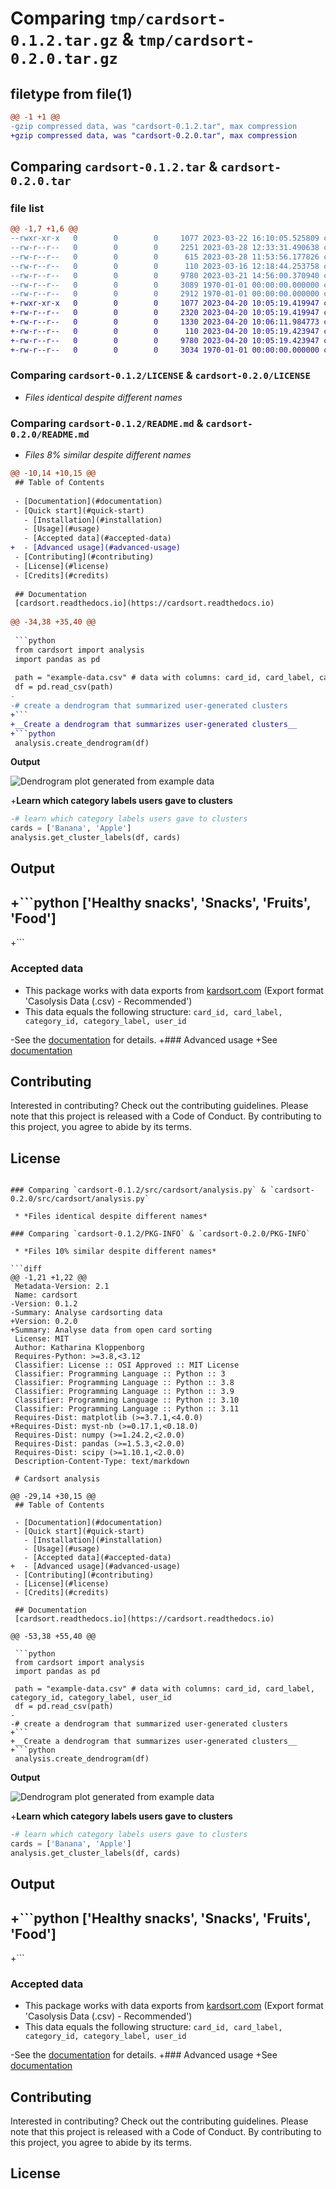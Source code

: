 # Comparing `tmp/cardsort-0.1.2.tar.gz` & `tmp/cardsort-0.2.0.tar.gz`

## filetype from file(1)

```diff
@@ -1 +1 @@
-gzip compressed data, was "cardsort-0.1.2.tar", max compression
+gzip compressed data, was "cardsort-0.2.0.tar", max compression
```

## Comparing `cardsort-0.1.2.tar` & `cardsort-0.2.0.tar`

### file list

```diff
@@ -1,7 +1,6 @@
--rwxr-xr-x   0        0        0     1077 2023-03-22 16:10:05.525809 cardsort-0.1.2/LICENSE
--rw-r--r--   0        0        0     2251 2023-03-28 12:33:31.490638 cardsort-0.1.2/README.md
--rw-r--r--   0        0        0      615 2023-03-28 11:53:56.177826 cardsort-0.1.2/pyproject.toml
--rw-r--r--   0        0        0      110 2023-03-16 12:18:44.253758 cardsort-0.1.2/src/cardsort/__init__.py
--rw-r--r--   0        0        0     9780 2023-03-21 14:56:00.370940 cardsort-0.1.2/src/cardsort/analysis.py
--rw-r--r--   0        0        0     3089 1970-01-01 00:00:00.000000 cardsort-0.1.2/setup.py
--rw-r--r--   0        0        0     2912 1970-01-01 00:00:00.000000 cardsort-0.1.2/PKG-INFO
+-rwxr-xr-x   0        0        0     1077 2023-04-20 10:05:19.419947 cardsort-0.2.0/LICENSE
+-rw-r--r--   0        0        0     2320 2023-04-20 10:05:19.419947 cardsort-0.2.0/README.md
+-rw-r--r--   0        0        0     1330 2023-04-20 10:06:11.984773 cardsort-0.2.0/pyproject.toml
+-rw-r--r--   0        0        0      110 2023-04-20 10:05:19.423947 cardsort-0.2.0/src/cardsort/__init__.py
+-rw-r--r--   0        0        0     9780 2023-04-20 10:05:19.423947 cardsort-0.2.0/src/cardsort/analysis.py
+-rw-r--r--   0        0        0     3034 1970-01-01 00:00:00.000000 cardsort-0.2.0/PKG-INFO
```

### Comparing `cardsort-0.1.2/LICENSE` & `cardsort-0.2.0/LICENSE`

 * *Files identical despite different names*

### Comparing `cardsort-0.1.2/README.md` & `cardsort-0.2.0/README.md`

 * *Files 8% similar despite different names*

```diff
@@ -10,14 +10,15 @@
 ## Table of Contents
 
 - [Documentation](#documentation)
 - [Quick start](#quick-start)
   - [Installation](#installation)
   - [Usage](#usage)
   - [Accepted data](#accepted-data)
+  - [Advanced usage](#advanced-usage)
 - [Contributing](#contributing)
 - [License](#license)
 - [Credits](#credits)
 
 ## Documentation
 [cardsort.readthedocs.io](https://cardsort.readthedocs.io)
 
@@ -34,38 +35,40 @@
 
 ```python
 from cardsort import analysis
 import pandas as pd
 
 path = "example-data.csv" # data with columns: card_id, card_label, category_id, category_label, user_id
 df = pd.read_csv(path) 
-
-# create a dendrogram that summarized user-generated clusters
+```
+__Create a dendrogram that summarizes user-generated clusters__
+```python
 analysis.create_dendrogram(df)
 ```
 
 __Output__
 
 ![Dendrogram plot generated from example data](https://github.com/katoss/cardsort/blob/main/docs/dendrogram.png?raw=true)
 
+__Learn which category labels users gave to clusters__
 ```python
-# learn which category labels users gave to clusters
 cards = ['Banana', 'Apple']
 analysis.get_cluster_labels(df, cards)
 ```
 __Output__
-
+```python
 ['Healthy snacks', 'Snacks', 'Fruits', 'Food']
-
+```
 
 ### Accepted data
 * This package works with data exports from [kardsort.com](https://kardsort.com/) (Export format 'Casolysis Data (.csv) - Recommended')
 * This data equals the following structure: ```card_id, card_label, category_id, category_label, user_id```
 
-See the [documentation](https://cardsort.readthedocs.io) for details.
+### Advanced usage
+See [documentation](https://cardsort.readthedocs.io)
 
 ## Contributing
 
 Interested in contributing? Check out the contributing guidelines. Please note that this project is released with a Code of Conduct. By contributing to this project, you agree to abide by its terms.
 
 ## License
```

### Comparing `cardsort-0.1.2/src/cardsort/analysis.py` & `cardsort-0.2.0/src/cardsort/analysis.py`

 * *Files identical despite different names*

### Comparing `cardsort-0.1.2/PKG-INFO` & `cardsort-0.2.0/PKG-INFO`

 * *Files 10% similar despite different names*

```diff
@@ -1,21 +1,22 @@
 Metadata-Version: 2.1
 Name: cardsort
-Version: 0.1.2
-Summary: Analyse cardsorting data
+Version: 0.2.0
+Summary: Analyse data from open card sorting
 License: MIT
 Author: Katharina Kloppenborg
 Requires-Python: >=3.8,<3.12
 Classifier: License :: OSI Approved :: MIT License
 Classifier: Programming Language :: Python :: 3
 Classifier: Programming Language :: Python :: 3.8
 Classifier: Programming Language :: Python :: 3.9
 Classifier: Programming Language :: Python :: 3.10
 Classifier: Programming Language :: Python :: 3.11
 Requires-Dist: matplotlib (>=3.7.1,<4.0.0)
+Requires-Dist: myst-nb (>=0.17.1,<0.18.0)
 Requires-Dist: numpy (>=1.24.2,<2.0.0)
 Requires-Dist: pandas (>=1.5.3,<2.0.0)
 Requires-Dist: scipy (>=1.10.1,<2.0.0)
 Description-Content-Type: text/markdown
 
 # Cardsort analysis
 
@@ -29,14 +30,15 @@
 ## Table of Contents
 
 - [Documentation](#documentation)
 - [Quick start](#quick-start)
   - [Installation](#installation)
   - [Usage](#usage)
   - [Accepted data](#accepted-data)
+  - [Advanced usage](#advanced-usage)
 - [Contributing](#contributing)
 - [License](#license)
 - [Credits](#credits)
 
 ## Documentation
 [cardsort.readthedocs.io](https://cardsort.readthedocs.io)
 
@@ -53,38 +55,40 @@
 
 ```python
 from cardsort import analysis
 import pandas as pd
 
 path = "example-data.csv" # data with columns: card_id, card_label, category_id, category_label, user_id
 df = pd.read_csv(path) 
-
-# create a dendrogram that summarized user-generated clusters
+```
+__Create a dendrogram that summarizes user-generated clusters__
+```python
 analysis.create_dendrogram(df)
 ```
 
 __Output__
 
 ![Dendrogram plot generated from example data](https://github.com/katoss/cardsort/blob/main/docs/dendrogram.png?raw=true)
 
+__Learn which category labels users gave to clusters__
 ```python
-# learn which category labels users gave to clusters
 cards = ['Banana', 'Apple']
 analysis.get_cluster_labels(df, cards)
 ```
 __Output__
-
+```python
 ['Healthy snacks', 'Snacks', 'Fruits', 'Food']
-
+```
 
 ### Accepted data
 * This package works with data exports from [kardsort.com](https://kardsort.com/) (Export format 'Casolysis Data (.csv) - Recommended')
 * This data equals the following structure: ```card_id, card_label, category_id, category_label, user_id```
 
-See the [documentation](https://cardsort.readthedocs.io) for details.
+### Advanced usage
+See [documentation](https://cardsort.readthedocs.io)
 
 ## Contributing
 
 Interested in contributing? Check out the contributing guidelines. Please note that this project is released with a Code of Conduct. By contributing to this project, you agree to abide by its terms.
 
 ## License
```

